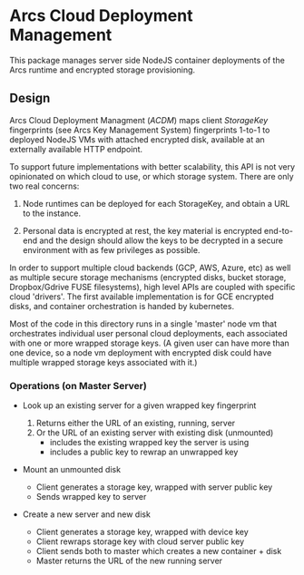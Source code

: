# Arcs Cloud Deployment Management

This package manages server side NodeJS container deployments of the
Arcs runtime and encrypted storage provisioning.

## Design

Arcs Cloud Deployment Managment (*ACDM*) maps client *StorageKey*
fingerprints (see Arcs Key Management System) fingerprints 1-to-1 to 
deployed NodeJS VMs with attached encrypted disk, available at an 
externally available HTTP endpoint.

To support future implementations with better scalability, this API is
not very opinionated on which cloud to use, or which storage system. 
There are only two real concerns:

1. Node runtimes can be deployed for each StorageKey, and obtain a 
URL to the instance.

2. Personal data is encrypted at rest, the key material is encrypted
end-to-end and the design should allow the keys to be decrypted in a
secure environment with as few privileges as possible.


In order to support multiple cloud backends (GCP, AWS, Azure, etc) as well
as multiple secure storage mechanisms (encrypted disks, bucket storage,
Dropbox/Gdrive FUSE filesystems), high level APIs are coupled with 
specific cloud 'drivers'. The first available implementation is for GCE 
encrypted disks, and container orchestration is handed by kubernetes.

Most of the code in this directory runs in a single 'master' node vm that
orchestrates individual user personal cloud deployments, each associated with
one or more wrapped storage keys. (A given user can have more than one device,
so a node vm deployment with encrypted disk could have multiple wrapped storage
keys associated with it.)

### Operations (on Master Server)

* Look up an existing server for a given wrapped key fingerprint
    1. Returns either the URL of an existing, running, server
    2. Or the URL of an existing server with existing disk (unmounted)
        * includes the existing wrapped key the server is using
        * includes a public key to rewrap an unwrapped key
   
* Mount an unmounted disk
    * Client generates a storage key, wrapped with server public key
    * Sends wrapped key to server
    
* Create a new server and new disk
    * Client generates a storage key, wrapped with device key
    * Client rewraps storage key with cloud server public key
    * Client sends both to master which creates a new container + disk
    * Master returns the URL of the new running server
    
    

